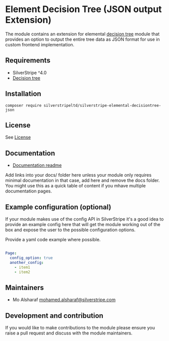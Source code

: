 # Element Decision Tree (JSON output Extension)

The module contains an extension for elemental [decision tree](https://github.com/dnadesign/silverstripe-elemental-decisiontree) module that provides an option to output the entire
tree data as JSON format for use in custom frontend implementation.

## Requirements

* SilverStripe ^4.0
* [Decision tree](https://github.com/dnadesign/silverstripe-elemental-decisiontree)

## Installation

```
composer require silverstripeltd/silverstripe-elemental-decisiontree-json
```

## License
See [License](license.md)

## Documentation
 * [Documentation readme](docs/en/readme.md)

Add links into your docs/<language> folder here unless your module only requires minimal documentation
in that case, add here and remove the docs folder. You might use this as a quick table of content if you
mhave multiple documentation pages.

## Example configuration (optional)
If your module makes use of the config API in SilverStripe it's a good idea to provide an example config
 here that will get the module working out of the box and expose the user to the possible configuration options.

Provide a yaml code example where possible.

```yaml

Page:
  config_option: true
  another_config:
    - item1
    - item2

```

## Maintainers
 * Mo Alsharaf <mohamed.alsharaf@silverstripe.com>

## Development and contribution
If you would like to make contributions to the module please ensure you raise a pull request and discuss with the module maintainers.
